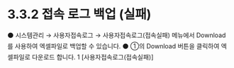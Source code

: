 # 3.3.2 접속 로그 백업 (실패)

⚫ 시스템관리 → 사용자접속로그 → 사용자접속로그(접속실패) 메뉴에서 Download를 사용하여 엑셀파일로 백업할 수 있습니다.
⚫ ①의 Download 버튼을 클릭하여 엑셀파일로 다운로드 합니다.
1
[사용자접속로그(접속실패)]

